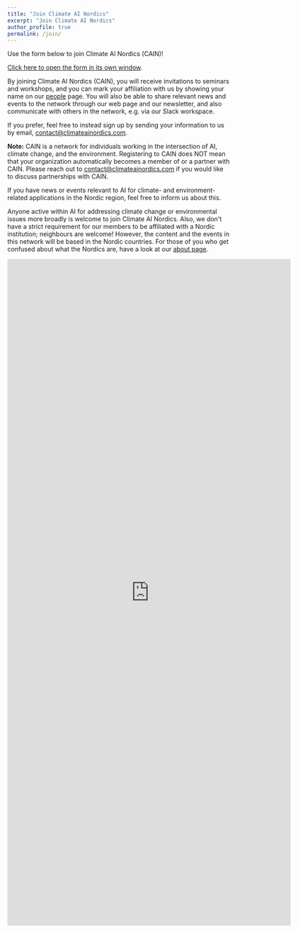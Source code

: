 ```yaml
---
title: "Join Climate AI Nordics"
excerpt: "Join Climate AI Nordics"
author_profile: true
permalink: /join/
---
```



Use the form below to join Climate AI Nordics (CAIN)!

[Click here to open the form in its own window](https://forms.gle/RJ6HgucfwR1eKFfM6).

By joining Climate AI Nordics (CAIN), you will receive invitations to seminars and workshops, and you can mark your affiliation with us by showing your name on our [people](/people/) page. You will also be able to share relevant news and events to the network through our web page and our newsletter, and also communicate with others in the network, e.g. via our Slack workspace.

If you prefer, feel free to instead sign up by sending your information to us by email, [contact@climateainordics.com](mailto:contact@climateainordics.com).

**Note:** CAIN is a network for individuals working in the intersection of AI, climate change, and the environment. Registering to CAIN does NOT mean that your organization automatically becomes a member of or a partner with CAIN. Please reach out to [contact@climateainordics.com](mailto:contact@climateainordics.com) if you would like to discuss partnerships with CAIN.

If you have news or events relevant to AI for climate- and environment-related applications in the Nordic region, feel free to inform us about this.

Anyone active within AI for addressing climate change or environmental issues more broadly is welcome to join Climate AI Nordics. Also, we don't have a strict requirement for our members to be affiliated with a Nordic institution; neighbours are welcome! However, the content and the events in this network will be based in the Nordic countries. For those of you who get confused about what the Nordics are, have a look at our [about page](/about/).


<iframe src="https://docs.google.com/forms/d/e/1FAIpQLSds9NcE7-f_6ynh_abDOzhwp-DdRoWpiof204UTVTJXcgNvxw/viewform?embedded=true" width="640" height="1505" frameborder="0" marginheight="0" marginwidth="0">Loading…</iframe>

